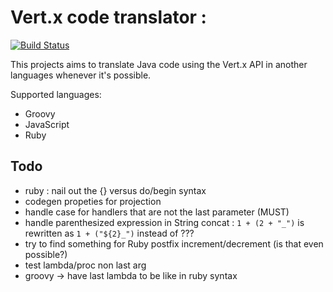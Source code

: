 Vert.x code translator :
========

[![Build Status](https://vertx.ci.cloudbees.com/buildStatus/icon?job=vert.x3-codetrans)](https://vertx.ci.cloudbees.com/view/vert.x-3/job/vert.x3-codetrans/)

This projects aims to translate Java code using the Vert.x API in another languages whenever it's possible.

Supported languages:

* Groovy
* JavaScript
* Ruby

## Todo

- ruby : nail out the {} versus do/begin syntax
- codegen propeties for projection
- handle case for handlers that are not the last parameter (MUST)
- handle parenthesized expression in String concat : `1 + (2 + "_")` is rewritten as `1 + ("${2}_")` instead of ???
- try to find something for Ruby postfix increment/decrement (is that even possible?)
- test lambda/proc non last arg
- groovy -> have last lambda to be like in ruby syntax
